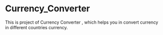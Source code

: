 # Currency_Converter
This is project of Currency Converter , which helps you in convert currency in different countries currency.
